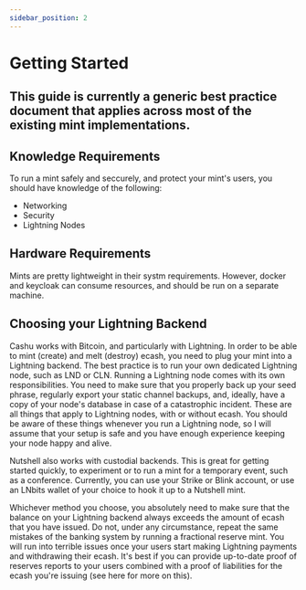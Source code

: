 ```yaml
---
sidebar_position: 2
---
```

# Getting Started

## This guide is currently a generic best practice document that applies across most of the existing mint implementations. 


## Knowledge Requirements

To run a mint safely and seccurely, and protect your mint's users, you should have knowledge of the following:

* Networking
* Security
* Lightning Nodes

## Hardware Requirements

Mints are pretty lightweight in their systm requirements.  However, docker and keycloak can consume resources, and should be run on a separate machine.

## Choosing your Lightning Backend

Cashu works with Bitcoin, and particularly with Lightning. In order to be able to mint (create) and melt (destroy) ecash, you need to plug your mint into a Lightning backend. The best practice is to run your own dedicated Lightning node, such as LND or CLN. Running a Lightning node comes with its own responsibilities. You need to make sure that you properly back up your seed phrase, regularly export your static channel backups, and, ideally, have a copy of your node's database in case of a catastrophic incident. These are all things that apply to Lightning nodes, with or without ecash. You should be aware of these things whenever you run a Lightning node, so I will assume that your setup is safe and you have enough experience keeping your node happy and alive.

Nutshell also works with custodial backends. This is great for getting started quickly, to experiment or to run a mint for a temporary event, such as a conference. Currently, you can use your Strike or Blink account, or use an LNbits wallet of your choice to hook it up to a Nutshell mint.

Whichever method you choose, you absolutely need to make sure that the balance on your Lightning backend always exceeds the amount of ecash that you have issued. Do not, under any circumstance, repeat the same mistakes of the banking system by running a fractional reserve mint. You will run into terrible issues once your users start making Lightning payments and withdrawing their ecash. It's best if you can provide up-to-date proof of reserves reports to your users combined with a proof of liabilities for the ecash you're issuing (see here for more on this).





